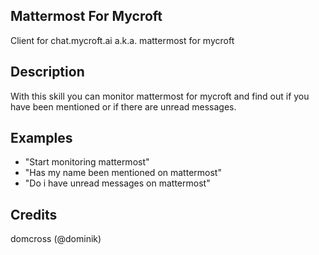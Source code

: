 ## Mattermost For Mycroft
Client for chat.mycroft.ai a.k.a. mattermost for mycroft

## Description
With this skill you can monitor mattermost for mycroft and find out if you have been mentioned or if there are unread messages.

## Examples
 - "Start monitoring mattermost"
 - "Has my name been mentioned on mattermost"
 - "Do i have unread messages on mattermost"


## Credits
domcross (@dominik)


